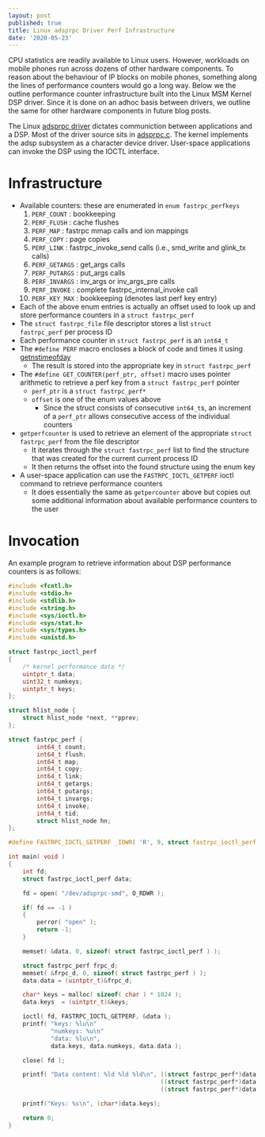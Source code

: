 ```yaml
---
layout: post
published: true
title: Linux adsprpc Driver Perf Infrastructure
date: '2020-05-23'
---
```

CPU statistics are readily available to Linux users. However, workloads on mobile phones run across dozens of other hardware components. To reason about the behaviour of IP blocks on mobile phones, something along the lines of performance counters would go a long way. Below we the outline performance counter infrastructure built into the Linux MSM Kernel DSP driver. Since it is done on an adhoc basis between drivers, we outline the same for other hardware components in future blog posts.

The Linux [adsprpc driver](https://android.googlesource.com/kernel/msm/+/android-msm-flo-3.4-kitkat-mr1/Documentation/arm/msm/adsprpc-drv.txt) dictates communiction between applications and a DSP. Most of the driver source sits in [adsprpc.c](https://android.googlesource.com/kernel/msm/+/android-msm-marlin-3.18-nougat-dr1/drivers/char/adsprpc.c). The kernel implements the adsp subsystem as a character device driver. User-space applications can invoke the DSP using the IOCTL interface.

# Infrastructure
- Available counters: these are enumerated in `enum fastrpc_perfkeys`
  1.  `PERF_COUNT`   : bookkeeping
  2.  `PERF_FLUSH`   : cache flushes
  3.  `PERF_MAP`     : fastrpc mmap calls and ion mappings
  4.  `PERF_COPY`    : page copies
  5.  `PERF_LINK`    : fastrpc_invoke_send calls (i.e., smd_write and glink_tx calls)
  6.  `PERF_GETARGS` : get_args calls
  7.  `PERF_PUTARGS` : put_args calls
  8.  `PERF_INVARGS` : inv_args or inv_args_pre calls
  9.  `PERF_INVOKE`  : complete fastrpc_internal_invoke call
  10. `PERF_KEY_MAX` : bookkeeping (denotes last perf key entry)
- Each of the above enum entries is actually an offset used to look up and store performance counters in a `struct fastrpc_perf`
- The `struct fastrpc_file` file descriptor stores a list `struct fastrpc_perf` per process ID
- Each performance counter in `struct fastrpc_perf` is an `int64_t`
- The `#define PERF` macro encloses a block of code and times it using [getnstimeofday](https://www.kernel.org/doc/html/latest/core-api/timekeeping.html#c.getnstimeofday)
  - The result is stored into the appropriate key in `struct fastrpc_perf`
- The `#define GET_COUNTER(perf_ptr, offset)` macro uses pointer arithmetic to retrieve a perf key from a `struct fastrpc_perf` pointer
  - `perf_ptr` is a `struct fastrpc_perf*`
  - `offset` is one of the enum values above
    - Since the struct consists of consecutive `int64_t`s, an increment of a `perf_ptr` allows consecutive access of the individual counters
- `getperfcounter` is used to retrieve an element of the appropriate `struct fastrpc_perf` from the file descriptor
  - It iterates through the `struct fastrpc_perf` list to find the structure that was created for the current current process ID
  - It then returns the offset into the found structure using the enum key
- A user-space application can use the `FASTRPC_IOCTL_GETPERF` ioctl command to retrieve performance counters
  - It does essentially the same as `getpercounter` above but copies out some additional information about available performance counters to the user

# Invocation
An example program to retrieve information about DSP performance counters is as follows:
```c
#include <fcntl.h>
#include <stdio.h>
#include <stdlib.h>
#include <string.h>
#include <sys/ioctl.h>
#include <sys/stat.h>
#include <sys/types.h>
#include <unistd.h>

struct fastrpc_ioctl_perf
{
    /* kernel performance data */
    uintptr_t data;
    uint32_t numkeys;
    uintptr_t keys;
};

struct hlist_node {
    struct hlist_node *next, **pprev;
};

struct fastrpc_perf {
        int64_t count;
        int64_t flush;
        int64_t map;
        int64_t copy;
        int64_t link;
        int64_t getargs;
        int64_t putargs;
        int64_t invargs;
        int64_t invoke;
        int64_t tid;
        struct hlist_node hn;
};

#define FASTRPC_IOCTL_GETPERF _IOWR( 'R', 9, struct fastrpc_ioctl_perf )

int main( void )
{
    int fd;
    struct fastrpc_ioctl_perf data;

    fd = open( "/dev/adsprpc-smd", O_RDWR );

    if( fd == -1 )
    {
        perror( "open" );
        return -1;
    }

    memset( &data, 0, sizeof( struct fastrpc_ioctl_perf ) );

    struct fastrpc_perf frpc_d;
    memset( &frpc_d, 0, sizeof( struct fastrpc_perf ) );
    data.data = (uintptr_t)&frpc_d;

    char* keys = malloc( sizeof( char ) * 1024 );
    data.keys  = (uintptr_t)&keys;

    ioctl( fd, FASTRPC_IOCTL_GETPERF, &data );
    printf( "keys: %lu\n"
            "numkeys: %u\n"
            "data: %lu\n",
            data.keys, data.numkeys, data.data );

    close( fd );

    printf( "Data content: %ld %ld %ld\n", ((struct fastrpc_perf*)data.data)->count,
                                           ((struct fastrpc_perf*)data.data)->flush,
                                           ((struct fastrpc_perf*)data.data)->tid );

    printf("Keys: %s\n", (char*)data.keys);

    return 0;
}
```
